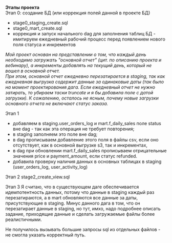**Этапы проекта**  
Этап 0: создание БД (или коррекция полей данной в проекте БД)
- stage0_staging_create.sql
- stage0_mart_create.sql
- коррекция и запуск начального dag для заполнения таблиц БД - имитируем ежедневный рабочий процесс перед появлением нового поля статуса и инкрементов

*Мой проект основан на представлении о том, что каждый день необходимо загружать "основной отчет" (цит. по описанию проекта и вебинару), а инкременты добавлять на текущий день, который не вошел в основной отчет.  
При этом, основной отчет ежедневно перезатирается в staging, так как ежедневная выгрузка содержит данные за одинаковые даты (так было на момент проектирования дага. Если ежедневный отчет не нужно затирать, то убираем таски truncate и я бы добавила поле с датой загрузки).
К сожалению, осталось не ясным, почему новые загрузки основного отчета не включают статус заказа.*

Этап 1
- добавляем в staging.user_orders_log и mart.f_daily_sales поле status вне dag - так как эта операция не требует повторения;
- в staging заполняем это поле вне dag;
- в dag прописываем добавление этого поля в файлы csv, если оно отсутствует, как в основной выгрузке s3, так и инкрементах,
- в dag при обновлении mart.f_daily_sales прописываем отрицательные значения price и payment_amount, если статус refunded. 
- добавила проверку наличия данных в основных таблицах в staging (user_orders_log, user_activity_log)


Этап 2
stage2_create_view.sql

Этап 3
Я считаю, что в существующем даге обеспечивается идемпотентность данных, потому что данные в staging каждый раз перезатираются, а в mart обновляются все данные за даты, присутствующие в staging. Минус данного дага в том, что он перезатирает данные в staging, но тут, имхо, надо подробнее описать задание, приходящие данные и сделать загружаемые файлы более реалистичными.

Не получилось вызывать большие запросы sql из отдельных файлов - не смогла указать корректный путь.